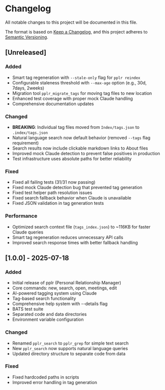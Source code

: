 # Changelog

All notable changes to this project will be documented in this file.

The format is based on [Keep a Changelog](https://keepachangelog.com/en/1.0.0/),
and this project adheres to [Semantic Versioning](https://semver.org/spec/v2.0.0.html).

## [Unreleased]

### Added
- Smart tag regeneration with `--stale-only` flag for `pplr reindex`
- Configurable staleness threshold with `--max-age` option (e.g., 30d, 7days, 2weeks)
- Migration tool `pplr_migrate_tags` for moving tag files to new location
- Enhanced test coverage with proper mock Claude handling
- Comprehensive documentation updates

### Changed
- **BREAKING**: Individual tag files moved from `Index/tags.json` to `.index/tags.json`
- Natural language search now default behavior (removed `--tags` flag requirement)
- Search results now include clickable markdown links to About files
- Improved mock Claude detection to prevent false positives in production
- Test infrastructure uses absolute paths for better reliability

### Fixed
- Fixed all failing tests (31/31 now passing)
- Fixed mock Claude detection bug that prevented tag generation
- Fixed test helper path resolution issues
- Fixed search fallback behavior when Claude is unavailable
- Fixed JSON validation in tag generation tests

### Performance
- Optimized search context file (`tags_index.json`) to ~116KB for faster Claude queries
- Smart tag regeneration reduces unnecessary API calls
- Improved search response times with better fallback handling

## [1.0.0] - 2025-07-18

### Added
- Initial release of pplr (Personal Relationship Manager)
- Core commands: new, search, open, meetings, edit
- AI-powered tagging system using Claude
- Tag-based search functionality
- Comprehensive help system with --details flag
- BATS test suite
- Separated code and data directories
- Environment variable configuration

### Changed
- Renamed `pplr_search` to `pplr_grep` for simple text search
- New `pplr_search` now supports natural language queries
- Updated directory structure to separate code from data

### Fixed
- Fixed hardcoded paths in scripts
- Improved error handling in tag generation